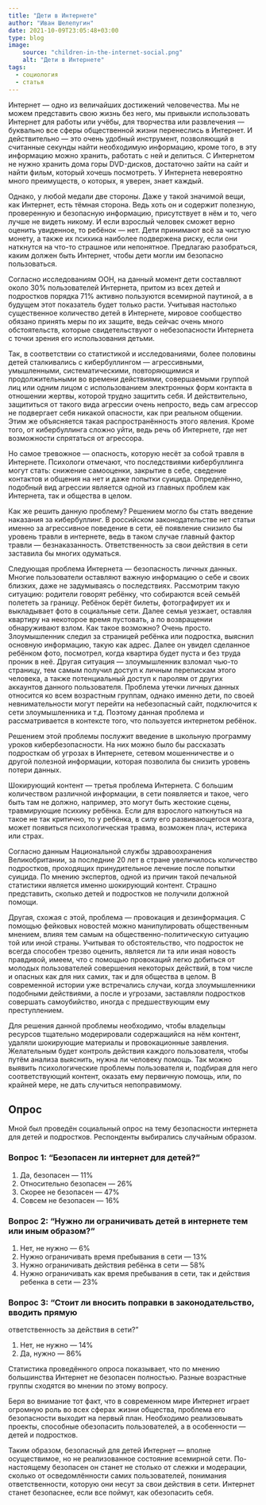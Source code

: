 ```yaml
---
title: "Дети в Интернете"
author: "Иван Шелепугин"
date: 2021-10-09T23:05:48+03:00
type: blog
image:
    source: "children-in-the-internet-social.png"
    alt: "Дети в Интернете"
tags:
  - социология
  - статья
---
```


Интернет &mdash; одно из величайших достижений человечества. Мы не можем
представить свою жизнь без него, мы привыкли использовать Интернет для работы
или учёбы, для творчества или развлечения &mdash; буквально все сферы
общественной жизни перенеслись в Интернет. И действительно &mdash; это очень
удобный инструмент, позволяющий в считанные секунды найти необходимую
информацию, кроме того, в эту информацию можно хранить, работать с ней и
делиться. С Интернетом не нужно хранить дома горы DVD-дисков, достаточно зайти
на сайт и найти фильм, который хочешь посмотреть. У Интернета невероятно много
преимуществ, о которых, я уверен, знает каждый. 

Однако, у любой медали две стороны. Даже у такой значимой вещи, как Интернет,
есть тёмная сторона. Ведь хоть он и содержит полезную, проверенную и безопасную
информацию, присутствует в нём и то, чего лучше не видеть никому. И если
взрослый человек сможет верно оценить увиденное, то ребёнок &mdash; нет. Дети
принимают всё за чистую монету, а также их психика наиболее подвержена риску,
если они наткнутся на что-то страшное или непонятное. Предлагаю разобраться,
каким должен быть Интернет, чтобы дети могли им безопасно пользоваться.

Согласно исследованиям ООН, на данный момент дети составляют около 30%
пользователей Интернета, притом из всех детей и подростков порядка 71% активно
пользуются всемирной паутиной, а в будущем этот показатель будет только расти.
Учитывая настолько существенное количество детей в Интернете, мировое
сообщество обязано принять меры по их защите, ведь сейчас очень много
обстоятельств, которые свидетельствуют о небезопасности Интернета с точки
зрения его использования детьми.

Так, в соответствии со статистикой и исследованиями, более половины детей
сталкивались с кибербуллингом &mdash; агрессивными, умышленными,
систематическими, повторяющимися и продолжительными во времени действиями,
совершаемыми группой лиц или одним лицом с использованием электронных форм
контакта в отношении жертвы, которой трудно защитить себя. И действительно,
защититься от такого вида агрессии очень непросто, ведь сам агрессор не
подвергает себя никакой опасности, как при реальном общении. Этим же
объясняется такая распространённость этого явления. Кроме того, от
кибербуллинга сложно уйти, ведь речь об Интернете, где нет возможности
спрятаться от агрессора.

Но самое тревожное &mdash; опасность, которую несёт за собой травля в
Интернете. Психологи отмечают, что последствиями кибербуллинга могут стать:
снижение самооценки, закрытие в себе, сведение контактов и общения на нет и
даже попытки суицида. Определённо, подобный вид агрессии является одной из
главных проблем как Интернета, так и общества в целом. 

Как же решить данную проблему? Решением могло бы стать введение наказания за
кибербуллинг. В российском законодательстве нет статьи именно за агрессивное
поведение в сети, её появление снизило бы уровень травли в интернете, ведь в
таком случае главный фактор травли &mdash; безнаказанность. Ответственность за
свои действия в сети заставила бы многих одуматься.

Следующая проблема Интернета &mdash; безопасность личных данных.  Многие
пользователи оставляют важную информацию о себе и своих близких, даже не
задумываясь о последствиях. Рассмотрим такую ситуацию: родители говорят
ребёнку, что собираются всей семьёй полететь за границу. Ребёнок берёт билеты,
фотографирует их и выкладывает фото в социальные сети. Далее семья уезжает,
оставляя квартиру на некоторое время пустовать, а по возвращении обнаруживают
взлом. Как такое возможно? Очень просто. Злоумышленник следил за страницей
ребёнка или подростка, выяснил основную информацию, такую как адрес. Далее он
увидел сделанное ребёнком фото, посмотрел, когда квартира будет пуста и без
труда проник в неё. Другая ситуация &mdash; злоумышленник взломал чью-то
страницу, тем самым получил доступ к личным перепискам этого человека, а также
потенциальный доступ к паролям от других аккаунтов данного пользователя.
Проблема утечки личных данных относится ко всем возрастным группам, однако
именно дети, по своей невнимательности могут перейти на небезопасный сайт,
подключится к сети злоумышленника и т.д. Поэтому данная проблема и
рассматривается в контексте того, что пользуется интернетом ребёнок.

Решением этой проблемы послужит введение в школьную программу уроков
кибербезопасности. На них можно было бы рассказать подросткам об угрозах в
Интернете, сетевом мошенничестве и о другой полезной информации, которая
позволила бы снизить уровень потери данных. 

Шокирующий контент &mdash; третья проблема Интернета. С большим количеством
различной информации, в сети появляется и такое, чего быть там не должно,
например, это могут быть жестокие сцены, травмирующие психику ребёнка. Если для
взрослого наткнуться на такое не так критично, то у ребёнка, в силу его
развивающегося мозга, может появиться психологическая травма, возможен плач,
истерика или страх. 

Согласно данным Национальной службы здравоохранения Великобритании, за
последние 20 лет в стране увеличилось количество подростков, проходящих
принудительное лечение после попытки суицида. По мнению экспертов, одной из
причин такой печальной статистики является именно шокирующий контент. Страшно
представить, сколько детей и подростков не получили должной помощи.

Другая, схожая с этой, проблема &mdash; провокация и дезинформация. С помощью
фейковых новостей можно манипулировать общественным мнением, влияя тем самым на
общественно-политическую ситуацию той или иной страны. Учитывая то
обстоятельство, что подросток не всегда способен трезво оценить, является ли та
или иная новость правдивой, имеем, что с помощью провокаций легко добиться от
молодых пользователей совершения некоторых действий, в том числе и опасных как
для них самих, так и для общества в целом. В современной истории уже
встречались случаи, когда злоумышленники подобными действиями, а после и
угрозами, заставляли подростков совершать самоубийство, иногда с предшествующим
ему преступлением.

Для решения данной проблемы необходимо, чтобы владельцы ресурсов тщательно
модерировали содержащийся на нём контент, удаляли шокирующие материалы и
провокационные заявления. Желательным будет контроль действия каждого
пользователя, чтобы путём анализа выяснить, нужна ли человеку помощь. Так можно
выявить психологические проблемы пользователя и, подбирая для него
соответствующий контент, оказать ему первичную помощь, или, по крайней мере, не
дать случиться непоправимому.

## Опрос

Мной был проведён социальный опрос на тему безопасности интернета для детей и
подростков. Респонденты выбирались случайным образом.


### Вопрос 1: “Безопасен ли интернет для детей?”
1. Да, безопасен &mdash; 11%
2. Относительно безопасен &mdash; 26%
3. Скорее не безопасен &mdash; 47%
4. Совсем не безопасен &mdash; 16%

### Вопрос 2: “Нужно ли ограничивать детей в интернете тем или иным образом?”
1. Нет, не нужно &mdash; 6%
2. Нужно ограничивать время пребывания в сети &mdash; 13%
3. Нужно ограничивать действия ребёнка в сети &mdash; 58%
4. Нужно ограничивать как время пребывания в сети, так и действия ребенка в
   сети &mdash; 23%

### Вопрос 3: “Стоит ли вносить поправки в законодательство, вводить прямую
ответственность за действия в сети?”
1. Нет, не нужно &mdash; 14%
2. Да, нужно &mdash; 86%

Статистика проведённого опроса показывает, что по мнению большинства Интернет
не безопасен полностью. Разные возрастные группы сходятся во мнении по этому
вопросу.

Беря во внимание тот факт, что в современном мире Интернет играет огромную роль
во всех сферах жизни общества, проблема его безопасности выходит на первый
план. Необходимо реализовывать проекты, способные обезопасить пользователей, а
в особенности &mdash; детей и подростков. 

Таким образом, безопасный для детей Интернет &mdash; вполне осуществимое, но не
реализованное состояние всемирной сети. По-настоящему безопасен он станет не
столько от слежки и модерации, сколько от осведомлённости самих пользователей,
понимания ответственности, которую они несут за свои действия в сети. Интернет
станет безопаснее, если все поймут, как обезопасить себя.
